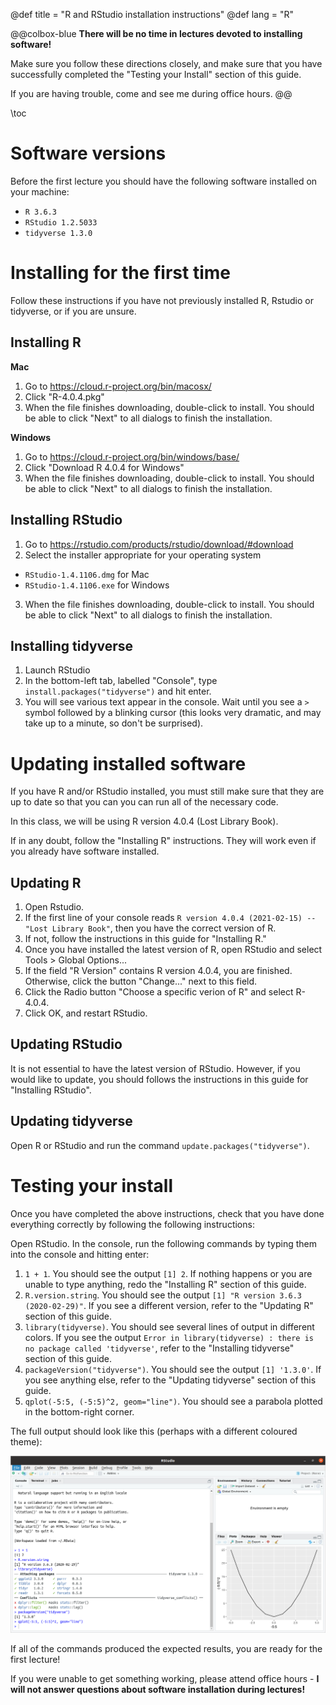 @def title = "R and RStudio installation instructions"
@def lang = "R"

@@colbox-blue
**There will be no time in lectures devoted to installing software!**

Make sure you follow these directions closely, and make sure that you have successfully completed the "Testing your Install" section of this guide.

If you are having trouble, come and see me during office hours.
@@

\toc

# Software versions

Before the first lecture you should have the following software installed on your machine:
* `R 3.6.3`
* `RStudio 1.2.5033`
* `tidyverse 1.3.0`

# Installing for the first time

Follow these instructions if you have not previously installed R, Rstudio or tidyverse, or if you are unsure.

## Installing R

**Mac**
1. Go to <https://cloud.r-project.org/bin/macosx/>
1. Click "R-4.0.4.pkg"
1. When the file finishes downloading, double-click to install. You should be able to click "Next" to all dialogs to finish the installation.

**Windows**
1. Go to <https://cloud.r-project.org/bin/windows/base/>
1. Click "Download R 4.0.4 for Windows"
1. When the file finishes downloading, double-click to install. You should be able to click "Next" to all dialogs to finish the installation.

## Installing RStudio
1. Go to <https://rstudio.com/products/rstudio/download/#download>
2. Select the installer appropriate for your operating system
  * `RStudio-1.4.1106.dmg` for Mac
  * `RStudio-1.4.1106.exe` for Windows
3. When the file finishes downloading, double-click to install. You should be able to click "Next" to all dialogs to finish the installation.

## Installing tidyverse
1. Launch RStudio
1. In the bottom-left tab, labelled "Console", type `install.packages("tidyverse")` and hit enter.
1. You will see various text appear in the console. Wait until you see a `>` symbol followed by a blinking cursor (this looks very dramatic, and may take up to a minute, so don't be surprised).

# Updating installed software

If you have R and/or RStudio installed, you must still make sure that they are up to date so that you can you can run all of the necessary code.

In this class, we will be using R version 4.0.4 (Lost Library Book).

If in any doubt, follow the "Installing R" instructions.
They will work even if you already have software installed.

## Updating R

1. Open Rstudio.
1. If the first line of your console reads `R version 4.0.4 (2021-02-15) -- "Lost Library Book"`, then you have the correct version of R.
1. If not, follow the instructions in this guide for "Installing R."
1. Once you have installed the latest version of R, open RStudio and select Tools > Global Options...
1. If the field "R Version" contains R version 4.0.4, you are finished. Otherwise, click the button "Change..." next to this field.
1. Click the Radio button "Choose a specific verion of R" and select R-4.0.4.
1. Click OK, and restart RStudio.

## Updating RStudio

It is not essential to have the latest version of RStudio.
However, if you would like to update, you should follows the instructions in this guide for "Installing RStudio".

## Updating tidyverse

Open R or RStudio and run the command `update.packages("tidyverse")`.

# Testing your install
Once you have completed the above instructions, check that you have done everything correctly by following the following instructions:

Open RStudio.
In the console, run the following commands by typing them into the console and hitting enter:
1. `1 + 1`. You should see the output `[1] 2`. If nothing happens or you are unable to type anything, redo the "Installing R" section of this guide.
1. `R.version.string`. You should see the output `[1] "R version 3.6.3 (2020-02-29)"`. If you see a different version, refer to the "Updating R" section of this guide.
1. `library(tidyverse)`. You should see several lines of output in different colors. If you see the output `Error in library(tidyverse) : there is no package called 'tidyverse'`, refer to the "Installing tidyverse" section of this guide.
1. `packageVersion("tidyverse")`. You should see the output `[1] '1.3.0'`. If you see anything else, refer to the "Updating tidyverse" section of this guide.
1. `qplot(-5:5, (-5:5)^2, geom="line")`. You should see a parabola plotted in the bottom-right corner.

The full output should look like this (perhaps with a different coloured theme):

[![Expected test output](/assets/rstudio-test-output.png)](/assets/rstudio-test-output.png)

If all of the commands produced the expected results, you are ready for the first lecture!

If you were unable to get something working, please attend office hours - **I will not answer questions about software installation during lectures!**
